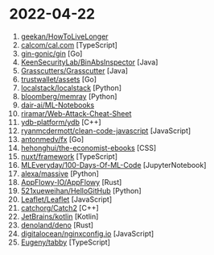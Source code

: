 # 2022-04-22

1. [geekan/HowToLiveLonger](https://github.com/geekan/HowToLiveLonger "程序员延寿指南 | A programmer's guide to live longer") 
2. [calcom/cal.com](https://github.com/calcom/cal.com "Scheduling infrastructure for absolutely everyone.") [TypeScript]
3. [gin-gonic/gin](https://github.com/gin-gonic/gin "Gin is a HTTP web framework written in Go (Golang). It features a Martini-like API with much better performance -- up to 40 times faster. If you need smashing performance, get yourself some Gin.") [Go]
4. [KeenSecurityLab/BinAbsInspector](https://github.com/KeenSecurityLab/BinAbsInspector "BinAbsInspector: Vulnerability Scanner for Binaries") [Java]
5. [Grasscutters/Grasscutter](https://github.com/Grasscutters/Grasscutter "A server software reimplementation for a certain anime game.") [Java]
6. [trustwallet/assets](https://github.com/trustwallet/assets "A comprehensive, up-to-date collection of information about several thousands (!) of crypto tokens.") [Go]
7. [localstack/localstack](https://github.com/localstack/localstack "💻 A fully functional local AWS cloud stack. Develop and test your cloud & Serverless apps offline!") [Python]
8. [bloomberg/memray](https://github.com/bloomberg/memray "Memray is a memory profiler for Python") [Python]
9. [dair-ai/ML-Notebooks](https://github.com/dair-ai/ML-Notebooks "🔥 A series of code examples for all sorts of machine learning tasks and applications.") 
10. [riramar/Web-Attack-Cheat-Sheet](https://github.com/riramar/Web-Attack-Cheat-Sheet "Web Attack Cheat Sheet") 
11. [ydb-platform/ydb](https://github.com/ydb-platform/ydb "YDB server (daemon) source code") [C++]
12. [ryanmcdermott/clean-code-javascript](https://github.com/ryanmcdermott/clean-code-javascript "🛁 Clean Code concepts adapted for JavaScript") [JavaScript]
13. [antonmedv/fx](https://github.com/antonmedv/fx "Terminal JSON viewer") [Go]
14. [hehonghui/the-economist-ebooks](https://github.com/hehonghui/the-economist-ebooks "经济学人(含音频)、纽约客、自然、新科学人、卫报、科学美国人、连线、大西洋月刊、国家地理等英语杂志免费下载、订阅(kindle推送),支持epub、mobi、pdf格式, 每周更新. The Economist 、The New Yorker 、Nature、The Atlantic 、New Scientist、The Guardian、Scientific American、Wired magazines, free download and subscription for kindle, mobi、epub、pdf format.") [CSS]
15. [nuxt/framework](https://github.com/nuxt/framework "The Hybrid Vue(3) Framework.") [TypeScript]
16. [MLEveryday/100-Days-Of-ML-Code](https://github.com/MLEveryday/100-Days-Of-ML-Code "100-Days-Of-ML-Code中文版") [JupyterNotebook]
17. [alexa/massive](https://github.com/alexa/massive "Tools and Modeling Code for the MASSIVE dataset") [Python]
18. [AppFlowy-IO/AppFlowy](https://github.com/AppFlowy-IO/AppFlowy "AppFlowy is an open-source alternative to Notion. You are in charge of your data and customizations. Built with Flutter and Rust.") [Rust]
19. [521xueweihan/HelloGitHub](https://github.com/521xueweihan/HelloGitHub "分享 GitHub 上有趣、入门级的开源项目。Share interesting, entry-level open source projects on GitHub.") [Python]
20. [Leaflet/Leaflet](https://github.com/Leaflet/Leaflet "🍃 JavaScript library for mobile-friendly interactive maps 🇺🇦") [JavaScript]
21. [catchorg/Catch2](https://github.com/catchorg/Catch2 "A modern, C++-native, test framework for unit-tests, TDD and BDD - using C++14, C++17 and later (C++11 support is in v2.x branch, and C++03 on the Catch1.x branch)") [C++]
22. [JetBrains/kotlin](https://github.com/JetBrains/kotlin "The Kotlin Programming Language.") [Kotlin]
23. [denoland/deno](https://github.com/denoland/deno "A modern runtime for JavaScript and TypeScript.") [Rust]
24. [digitalocean/nginxconfig.io](https://github.com/digitalocean/nginxconfig.io "⚙️ NGINX config generator on steroids 💉") [JavaScript]
25. [Eugeny/tabby](https://github.com/Eugeny/tabby "A terminal for a more modern age") [TypeScript]
